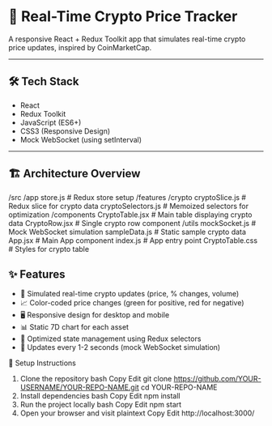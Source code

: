 # 🚀 Real-Time Crypto Price Tracker

A responsive React + Redux Toolkit app that simulates real-time crypto price updates, inspired by CoinMarketCap.

---

## 🛠️ Tech Stack

- React
- Redux Toolkit
- JavaScript (ES6+)
- CSS3 (Responsive Design)
- Mock WebSocket (using setInterval)

---

## 🏗️ Architecture Overview

/src
  /app
    store.js            # Redux store setup
  /features
    /crypto
      cryptoSlice.js     # Redux slice for crypto data
      cryptoSelectors.js # Memoized selectors for optimization
  /components
    CryptoTable.jsx      # Main table displaying crypto data
    CryptoRow.jsx        # Single crypto row component
  /utils
    mockSocket.js        # Mock WebSocket simulation
    sampleData.js        # Static sample crypto data
  App.jsx                # Main App component
  index.js               # App entry point
CryptoTable.css          # Styles for crypto table

## ✨ Features

- 🚀 Simulated real-time crypto updates (price, % changes, volume)
- 📈 Color-coded price changes (green for positive, red for negative)
- 🖥️ Responsive design for desktop and mobile
- 📊 Static 7D chart for each asset
- 🧠 Optimized state management using Redux selectors
- 🔄 Updates every 1-2 seconds (mock WebSocket simulation)

🚀 Setup Instructions
1. Clone the repository
bash
Copy
Edit
git clone https://github.com/YOUR-USERNAME/YOUR-REPO-NAME.git
cd YOUR-REPO-NAME
2. Install dependencies
bash
Copy
Edit
npm install
3. Run the project locally
bash
Copy
Edit
npm start
4. Open your browser and visit
plaintext
Copy
Edit
http://localhost:3000/
